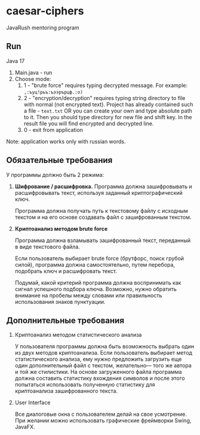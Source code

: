 # caesar-ciphers
JavaRush mentoring program

## Run
Java 17
1. Main.java - run
2. Choose mode: 
   1. 1 - "brute force" requires typing decrypted message. For example:   `,:ъуц!рьъ:ъээрърцф.:о)`
   2. 2 - "encryption/decryption" requires typing string directory to file with normal (not encrypted text). Project has already contained such a file - `text.txt` OR you can create your own and type absolute path to it. Then you should type directory for new file and shift key. In the result file you will find encrypted and decrypted line.
   3. 0 - exit from application

Note: application works only with russian words.

## Обязательные требования
У программы должно быть 2 режима:

1. **Шифрование / расшифровка.** Программа должна зашифровывать и расшифровывать текст, используя заданный криптографический ключ.

    Программа должна получать путь к текстовому файлу с исходным текстом и на его основе создавать файл с зашифрованным текстом.


3. **Криптоанализ методом brute force**

    Программа должна взламывать зашифрованный текст, переданный в виде текстового файла.

    Если пользователь выбирает brute force (брутфорс, поиск грубой силой), программа должна самостоятельно, путем перебора, подобрать ключ и расшифровать текст.

    Подумай, какой критерий программа должна воспринимать как сигнал успешного подбора ключа. Возможно, нужно обратить внимание на пробелы между словами или правильность использования знаков пунктуации.

## Дополнительные требования
1. Криптоанализ методом статистического анализа

    У пользователя программы должна быть возможность выбрать один из двух методов криптоанализа. Если пользователь выбирает метод статистического анализа, ему нужно предложить загрузить еще один дополнительный файл с текстом, желательно— того же автора и той же стилистики. На основе загруженного файла программа должна составить статистику вхождения символов и после этого попытаться использовать полученную статистику для криптоанализа зашифрованного текста.


2. User Interface

    Все диалоговые окна с пользователем делай на свое усмотрение. При желании можно использовать графические фреймворки Swing, JavaFX.